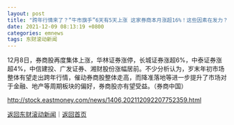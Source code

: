 ```yaml
---
layout: post
title: "跨年行情来了？“牛市旗手”6天有5天上涨 这家券商本月涨超16%！这些因素在发力？"
date: 2021-12-09 08:13:19 +0800
categories: emnews
tags: 东财滚动新闻
---
```


12月8日，券商股再度集体上涨，华林证券涨停，长城证券涨超6%，中泰证券涨超4%，中信建投、广发证券、湘财股份涨幅居前。不少分析认为，岁末年初市场整体有望走出跨年行情，催动券商股整体走高，而降准落地等进一步提升了市场对于金融、地产等周期板块的偏好，券商股亦有望受益。（券商中国）

<http://stock.eastmoney.com/news/1406,202112092207752359.html>

[返回东财滚动新闻](//finews.withounder.com/emnews/)｜[返回首页](//finews.withounder.com/)